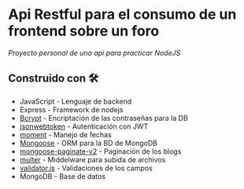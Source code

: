# Api Restful para el consumo de un frontend sobre un foro

_Proyecto personal de una api para practicar NodeJS_

## Construido con 🛠️

* JavaScript - Lenguaje de backend
* Express - Framework de nodejs
* [Bcrypt](https://www.npmjs.com/package/bcrypt) - Encriptación de las contraseñas para la DB
* [jsonwebtoken](https://www.npmjs.com/package/jsonwebtoken) - Autenticación con JWT
* [moment](https://www.npmjs.com/package/moment) - Manejo de fechas
* [Mongoose](https://www.npmjs.com/package/mongoose) - ORM para la BD de MongoDB
* [mongoose-paginate-v2](https://www.npmjs.com/package/mongoose-paginate-v2) - Paginación de los blogs
* [multer](https://www.npmjs.com/package/multer) - Middelware para subida de archivos
* [validator.js](https://www.npmjs.com/package/validator) - Validaciones de los campos
* MongoDB - Base de datos

